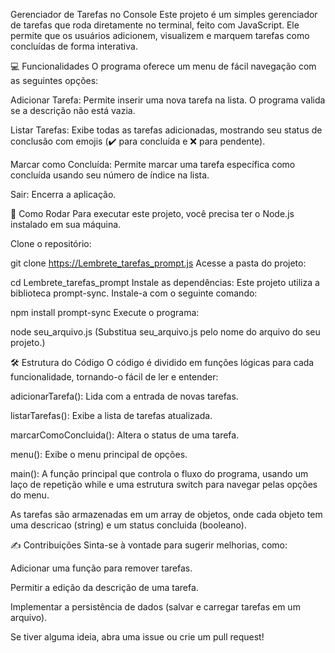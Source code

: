 Gerenciador de Tarefas no Console
Este projeto é um simples gerenciador de tarefas que roda diretamente no terminal, feito com JavaScript. Ele permite que os usuários adicionem, visualizem e marquem tarefas como concluídas de forma interativa.

💻 Funcionalidades
O programa oferece um menu de fácil navegação com as seguintes opções:

Adicionar Tarefa: Permite inserir uma nova tarefa na lista. O programa valida se a descrição não está vazia.

Listar Tarefas: Exibe todas as tarefas adicionadas, mostrando seu status de conclusão com emojis (✔️ para concluída e ❌ para pendente).

Marcar como Concluída: Permite marcar uma tarefa específica como concluída usando seu número de índice na lista.

Sair: Encerra a aplicação.

🚀 Como Rodar
Para executar este projeto, você precisa ter o Node.js instalado em sua máquina.

Clone o repositório:

git clone https://Lembrete_tarefas_prompt.js
Acesse a pasta do projeto:

cd Lembrete_tarefas_prompt
Instale as dependências:
Este projeto utiliza a biblioteca prompt-sync. Instale-a com o seguinte comando:

npm install prompt-sync
Execute o programa:

node seu_arquivo.js
(Substitua seu_arquivo.js pelo nome do arquivo do seu projeto.)

🛠️ Estrutura do Código
O código é dividido em funções lógicas para cada funcionalidade, tornando-o fácil de ler e entender:

adicionarTarefa(): Lida com a entrada de novas tarefas.

listarTarefas(): Exibe a lista de tarefas atualizada.

marcarComoConcluida(): Altera o status de uma tarefa.

menu(): Exibe o menu principal de opções.

main(): A função principal que controla o fluxo do programa, usando um laço de repetição while e uma estrutura switch para navegar pelas opções do menu.

As tarefas são armazenadas em um array de objetos, onde cada objeto tem uma descricao (string) e um status concluida (booleano).

✍️ Contribuições
Sinta-se à vontade para sugerir melhorias, como:

Adicionar uma função para remover tarefas.

Permitir a edição da descrição de uma tarefa.

Implementar a persistência de dados (salvar e carregar tarefas em um arquivo).

Se tiver alguma ideia, abra uma issue ou crie um pull request!
